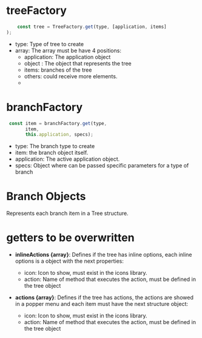 # treeFactory

```js
    const tree = TreeFactory.get(type, [application, items]
);
```

- type: Type of tree to create
- array: The array must be have 4 positions:
    - application: The application object
    - object : The object that represents the tree
    - items: branches of the tree
    - others: could receive more elements.
    -

# branchFactory

 ```js
  const item = branchFactory.get(type,
        item,
        this.application, specs);
 ```

- type: The branch type to create
- item: the branch object itself.
- application: The active application object.
- specs: Object where can be passed specific parameters for a type of branch

# Branch Objects

Represents each branch item in a Tree structure.

# getters to be overwritten

- **inlineActions {array}**: Defines if the tree has inline options, each inline options is a object with the next
  properties:
  - icon: Icon to show, must exist in the icons library.
  - action: Name of method that executes the action, must be defined in the tree object

- **actions {array}**: Defines if the tree has actions, the actions are showed in a popper menu and each item must have
  the next structure object:
  - icon: Icon to show, must exist in the icons library.
  - action: Name of method that executes the action, must be defined in the tree object
